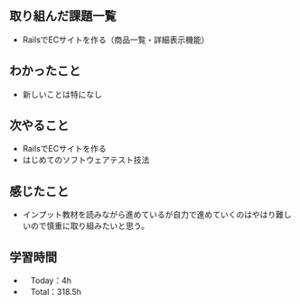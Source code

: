 ## 取り組んだ課題一覧
- RailsでECサイトを作る（商品一覧・詳細表示機能）

## わかったこと 
- 新しいことは特になし

## 次やること
- RailsでECサイトを作る
- はじめてのソフトウェアテスト技法

## 感じたこと
- インプット教材を読みながら進めているが自力で進めていくのはやはり難しいので慎重に取り組みたいと思う。

## 学習時間
- 　Today：4h
- 　Total：318.5h
